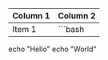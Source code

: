 | Column 1 | Column 2 |
|----------|----------|
| Item 1   | ```bash
  echo "Hello"
  echo "World"
  ``` |
